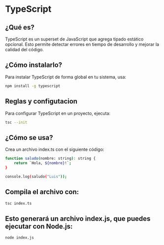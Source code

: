 # TypeScript

## ¿Qué es?
TypeScript es un superset de JavaScript que agrega tipado estático opcional. Esto permite detectar errores en tiempo de desarrollo y mejorar la calidad del código.

## ¿Cómo instalarlo?
Para instalar TypeScript de forma global en tu sistema, usa:
```sh
npm install -g typescript
```
## Reglas y configutacion
Para configurar TypeScript en un proyecto, ejecuta:
```sh
tsc --init
```
## ¿Cómo se usa?
Crea un archivo index.ts con el siguiente código:
```sh
function saludo(nombre: string): string {
    return `Hola, ${nombre}!`;
}

console.log(saludo("Luis"));
```
## Compila el archivo con:
```sh
tsc index.ts
```
## Esto generará un archivo index.js, que puedes ejecutar con Node.js:
```sh
node index.js
```
